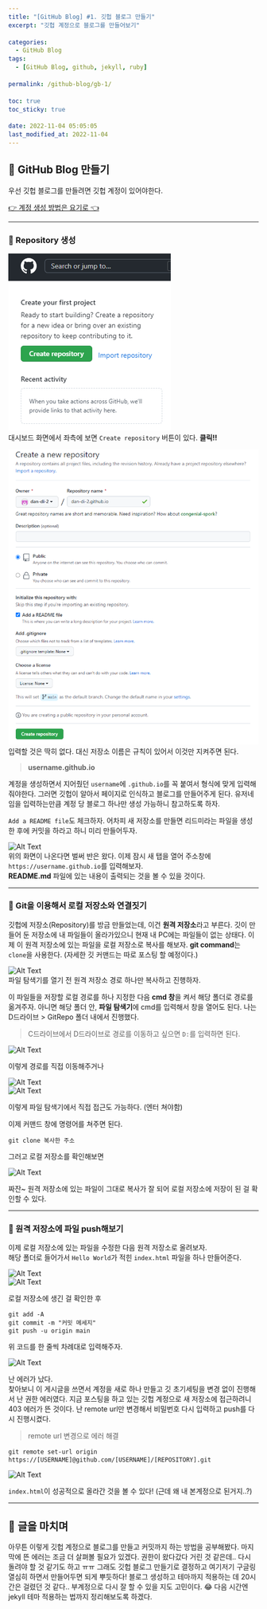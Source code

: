 ```yaml
---
title: "[GitHub Blog] #1. 깃헙 블로그 만들기"
excerpt: "깃헙 계정으로 블로그를 만들어보기"

categories:
  - GitHub Blog
tags:
  - [GitHub Blog, github, jekyll, ruby]

permalink: /github-blog/gb-1/

toc: true
toc_sticky: true

date: 2022-11-04 05:05:05
last_modified_at: 2022-11-04
---
```


## 👻 GitHub Blog 만들기
우선 깃헙 블로그를 만들려면 깃헙 계정이 있어야한다.

[👉 계정 생성 방법은 요기로 👈](/github/create-account)

***

### 🌱 Repository 생성
![Alt Text](/assets/images/posts_img/projects/github-blog/gb-1/repo-1.PNG)   
대시보드 화면에서 좌측에 보면 ```Create repository``` 버튼이 있다. **클릭!!**   

![Alt Text](/assets/images/posts_img/projects/github-blog/gb-1/repo-2.PNG)   
입력할 것은 딱히 없다. 대신 저장소 이름은 규칙이 있어서 이것만 지켜주면 된다.   

> **username.github.io**

계정을 생성하면서 지어줬던 ```username```에 ```.github.io```를 꼭 붙여서 형식에 맞게 입력해줘야한다. 그러면 깃헙이 알아서 페이지로 인식하고 블로그를 만들어주게 된다. 유저네임을 입력하는만큼 계정 당 블로그 하나만 생성 가능하니 참고하도록 하자.   

```Add a README file```도 체크하자. 어차피 새 저장소를 만들면 리드미라는 파일을 생성한 후에 커밋을 하라고 하니 미리 만들어두자.   

![Alt Text](/assets/images/posts_img/projects/github-blog/gb-1/repo-3.PNG)   
위의 화면이 나온다면 벌써 반은 왔다. 이제 잠시 새 탭을 열어 주소창에 ```https://username.github.io```를 입력해보자.   
**README.md** 파일에 있는 내용이 출력되는 것을 볼 수 있을 것이다.

***

### 🌱 Git을 이용해서 로컬 저장소와 연결짓기
깃헙에 저장소(Repository)를 방금 만들었는데, 이건 **원격 저장소**라고 부른다. 깃이 만들어 둔 저장소에 내 파일들이 올라가있으니 현재 내 PC에는 파일들이 없는 상태다. 이제 이 원격 저장소에 있는 파일을 로컬 저장소로 복사를 해보자. **git command**는 ```clone```을 사용한다. (자세한 깃 커맨드는 따로 포스팅 할 예정이다.)   

![Alt Text](/assets/images/posts_img/projects/github-blog/gb-1/repo-4.PNG)   
파일 탐색기를 열기 전 원격 저장소 경로 하나만 복사하고 진행하자.   

이 파일들을 저장할 로컬 경로를 하나 지정한 다음 **cmd 창**을 켜서 해당 폴더로 경로를 옮겨주자. 아니면 해당 폴더 안, **파일 탐색기**에 cmd를 입력해서 창을 열어도 된다. 나는 D드라이브 > GitRepo 폴더 내에서 진행했다.   

> C드라이브에서 D드라이브로 경로를 이동하고 싶으면 ```D:```를 입력하면 된다.

![Alt Text](/assets/images/posts_img/projects/github-blog/gb-1/cmd-1.PNG)   

이렇게 경로를 직접 이동해주거나   

![Alt Text](/assets/images/posts_img/projects/github-blog/gb-1/cmd-2.PNG)   
![Alt Text](/assets/images/posts_img/projects/github-blog/gb-1/cmd-3.PNG)   

이렇게 파일 탐색기에서 직접 접근도 가능하다. (엔터 쳐야함)

이제 커맨드 창에 명령어를 쳐주면 된다.   

```
git clone 복사한 주소
```

그러고 로컬 저장소를 확인해보면   

![Alt Text](/assets/images/posts_img/projects/github-blog/gb-1/local-1.PNG)   

짜잔~ 원격 저장소에 있는 파일이 그대로 복사가 잘 되어 로컬 저장소에 저장이 된 걸 확인할 수 있다.

***

### 🌱 원격 저장소에 파일 push해보기
이제 로컬 저장소에 있는 파일을 수정한 다음 원격 저장소로 올려보자.   
해당 폴더로 들어가서 ```Hello World```가 적힌 ```index.html``` 파일을 하나 만들어준다.   

![Alt Text](/assets/images/posts_img/projects/github-blog/gb-1/cmd-21.PNG)   
![Alt Text](/assets/images/posts_img/projects/github-blog/gb-1/cmd-22.PNG)   

로컬 저장소에 생긴 걸 확인한 후   

```
git add -A
git commit -m "커밋 메세지"
git push -u origin main
```

위 코드를 한 줄씩 차례대로 입력해주자.   

![Alt Text](/assets/images/posts_img/projects/github-blog/gb-1/cmd-23.PNG)   

난 에러가 났다.   
찾아보니 이 게시글을 쓰면서 계정을 새로 하나 만들고 깃 초기세팅을 변경 없이 진행해서 난 권한 에러였다. 지금 포스팅을 하고 있는 깃헙 계정으로 새 저장소에 접근하려니 403 에러가 뜬 것이다. 난 remote url만 변경해서 비밀번호 다시 입력하고 push를 다시 진행시켰다.

> remote url 변경으로 에러 해결   

```
git remote set-url origin https://[USERNAME]@github.com/[USERNAME]/[REPOSITORY].git
```

![Alt Text](/assets/images/posts_img/projects/github-blog/gb-1/repo-5.PNG)   

```index.html```이 성공적으로 올라간 것을 볼 수 있다! (근데 왜 내 본계정으로 된거지..?)

***

## 👻 글을 마치며
아무튼 이렇게 깃헙 계정으로 블로그를 만들고 커밋까지 하는 방법을 공부해봤다. 마지막에 뜬 에러는 조금 더 살펴볼 필요가 있겠다. 권한이 왔다갔다 거린 것 같은데.. 다시 돌려야 할 것 같기도 하고 ㅠㅠ 그래도 깃헙 블로그 만들기로 결정하고 여기저기 구글링 열심히 하면서 만들어두면 되게 뿌듯하다! 블로그 생성하고 테마까지 적용하는 데 20시간은 걸렸던 것 같다.. 부계정으로 다시 잘 할 수 있을 지도 고민이다. 😂 다음 시간엔 jekyll 테마 적용하는 법까지 정리해보도록 하겠다.
